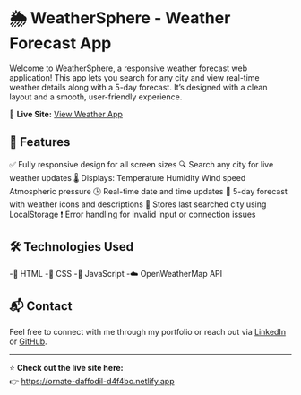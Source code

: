 # 🌦️ WeatherSphere - Weather Forecast App
Welcome to WeatherSphere, a responsive weather forecast web application!
This app lets you search for any city and view real-time weather details along with a 5-day forecast. It’s designed with a clean layout and a smooth, user-friendly experience.

🚀 **Live Site:** [View Weather App](https://ornate-daffodil-d4f4bc.netlify.app)

## 📁 Features
✅ Fully responsive design for all screen sizes
🔍 Search any city for live weather updates
🌡️ Displays:
Temperature
Humidity
Wind speed
Atmospheric pressure
🕒 Real-time date and time updates
📅 5-day forecast with weather icons and descriptions
💾 Stores last searched city using LocalStorage
❗ Error handling for invalid input or connection issues

## 🛠️ Technologies Used
-🧱 HTML
-🎨 CSS
-🧠 JavaScript
-☁️ OpenWeatherMap API

## 📬 Contact

Feel free to connect with me through my portfolio or reach out via [LinkedIn](https://www.linkedin.com/in/yogita-jibhakate/) or [GitHub](https://github.com/yogitajibhakate).

---

⭐️ **Check out the live site here:**  
👉 https://ornate-daffodil-d4f4bc.netlify.app
